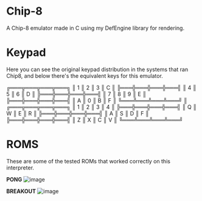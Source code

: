 # Chip-8
 A Chip-8 emulator made in C using my DefEngine library for rendering.
 
# Keypad
 
 Here you can see the original keypad distribution in the systems that ran Chip8, and below there's
 the equivalent keys for this emulator.
 
╔═══╦═══╦═══╦═══╗
║ 1 ║ 2 ║ 3 ║ C ║
╠═══╬═══╬═══╬═══╣
║ 4 ║ 5 ║ 6 ║ D ║
╠═══╬═══╬═══╬═══╣
║ 7 ║ 8 ║ 9 ║ E ║
╠═══╬═══╬═══╬═══╣
║ A ║ 0 ║ B ║ F ║
╚═══╩═══╩═══╩═══╝
        ║
╔═══╦═══╦═══╦═══╗
║ 1 ║ 2 ║ 3 ║ 4 ║
╠═══╬═══╬═══╬═══╣
║ Q ║ W ║ E ║ R ║
╠═══╬═══╬═══╬═══╣
║ A ║ S ║ D ║ F ║
╠═══╬═══╬═══╬═══╣
║ Z ║ X ║ C ║ V ║
╚═══╩═══╩═══╩═══╝

# ROMS
These are some of the tested ROMs that worked correctly on this interpreter.

**PONG**
![image](https://user-images.githubusercontent.com/66743720/150445302-54218c85-d3a5-4dc1-940b-cf2ff095dc4f.png)

**BREAKOUT**
![image](https://user-images.githubusercontent.com/66743720/150445360-8dd7c8ff-3f63-4a50-bc15-b982a5554ead.png)
